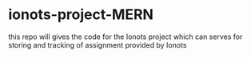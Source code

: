 # ionots-project-MERN
this repo will gives the code for the Ionots project which can serves for storing and tracking of assignment provided by Ionots
